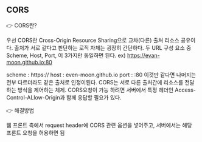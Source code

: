 ## CORS

👉 CORS란?

우선 CORS란 Cross-Origin Resource Sharing으로 교차(다른) 출처 리소스 공유이다.
출처가 서로 같다고 판단하는 로직 자체는 굉장히 간단하다.
두 URL 구성 요소 중 Scheme, Host, Port, 이 3가지만 동일하면 된다.
ex) https://evan-moon.github.io:80

scheme : https://
host : even-moon.github.io
port : :80
이것만 같다면 나머지는 전부 다르더라도 같은 출처로 인정이된다.
CORS는 서로 다른 출처간에 리소스를 전달하는 방식을 제어하는 체제.
CORS요청이 가능 하려면 서버에서 특정 헤더인 Access-Control-ALlow-Origin과 함께 응답할 필요가 있다.

👉 해결방법

웹 프론트 측에서 request header에 CORS 관련 옵션을 넣어주고, 서버에서는 해당 프론트 요청을 허용하면 됨